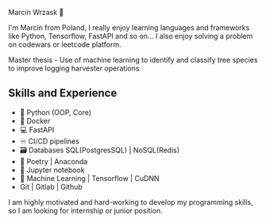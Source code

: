 
Marcin Wrzask 👋

I'm Marcin from Poland, I really enjoy learning languages and frameworks like Python, Tensorflow, FastAPI and so on... 
I also enjoy solving a problem on codewars or leetcode platform. 

Master thesis - Use of machine learning to identify and classify tree species to improve logging harvester operations

## Skills and Experience
* 🐍 Python (OOP, Core)
* 🐋 Docker
* 💻 FastAPI 
* ♾ CI/CD pipelines
* 🗃 Databases SQL(PostgresSQL) | NoSQL(Redis)
* 🎨 Poetry | Anaconda
* 📔 Jupyter notebook
* 🧮 Machine Learning | Tensorflow | CuDNN
* Git | Gitlab | Github


I am highly motivated and hard-working to develop my programming skills, so I am looking for internship or junior position. 
<!--
**marwrzask/marwrzask** is a ✨ _special_ ✨ repository because its `README.md` (this file) appears on your GitHub profile.

Here are some ideas to get you started:

- 🔭 I’m currently working on ...
- 🌱 I’m currently learning ...
- 👯 I’m looking to collaborate on ...
- 🤔 I’m looking for help with ...
- 💬 Ask me about ...
- 📫 How to reach me: ...
- 😄 Pronouns: ...
- ⚡ Fun fact: ...
-->
